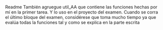 Readme
También agruegue util_AA que contiene las funciones hechas por mí en la primer tarea. Y lo uso en el proyecto del examen.
Cuando se corra el último bloque del examen, considérese que toma mucho tiempo ya que evalúa todas la funciones tal y como se explica en la parte escrita
